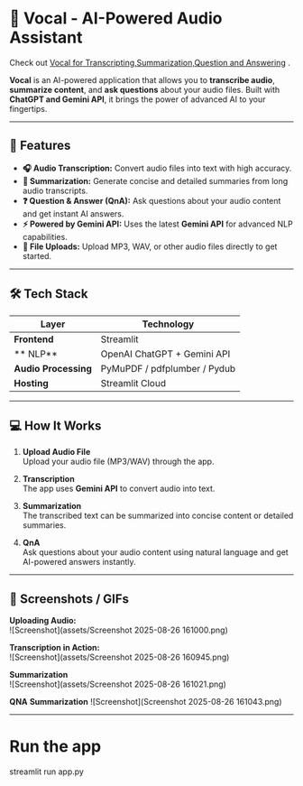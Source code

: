 # 🎤 Vocal - AI-Powered Audio Assistant

Check out [Vocal for Transcripting,Summarization,Question and Answering](https://vocal-transcript-sum-qna.streamlit.app) .

**Vocal** is an AI-powered application that allows you to **transcribe audio**, **summarize content**, and **ask questions** about your audio files. Built with **ChatGPT and Gemini API**, it brings the power of advanced AI to your fingertips.  

---

## 🚀 Features

- **🎧 Audio Transcription:** Convert audio files into text with high accuracy.  
- **📝 Summarization:** Generate concise and detailed summaries from long audio transcripts.  
- **❓ Question & Answer (QnA):** Ask questions about your audio content and get instant AI answers.  
- **⚡ Powered by Gemini API:** Uses the latest **Gemini API** for advanced NLP capabilities.  
- **📂 File Uploads:** Upload MP3, WAV, or other audio files directly to get started.  

---

## 🛠 Tech Stack

| Layer                  | Technology |
|------------------------|------------|
| **Frontend**           | Streamlit |
| ** NLP**               | OpenAI ChatGPT + Gemini API |
| **Audio Processing**   | PyMuPDF / pdfplumber / Pydub |
| **Hosting**            | Streamlit Cloud |

---

## 💻 How It Works

1. **Upload Audio File**  
   Upload your audio file (MP3/WAV) through the app.  

2. **Transcription**  
   The app uses **Gemini API** to convert audio into text.  

3. **Summarization**  
   The transcribed text can be summarized into concise content or detailed summaries.  

4. **QnA**  
   Ask questions about your audio content using natural language and get AI-powered answers instantly.  

---

## 📸 Screenshots / GIFs

**Uploading Audio:**  
![Screenshot](assets/Screenshot 2025-08-26 161000.png)
 

**Transcription in Action:**  
![Screenshot](assets/Screenshot 2025-08-26 160945.png)
  

**Summarization**  
![Screenshot](assets/Screenshot 2025-08-26 161021.png)

**QNA** 
**Summarization** 
![Screenshot](Screenshot 2025-08-26 161043.png)

---
# Run the app
streamlit run app.py
